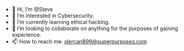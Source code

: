 - 👋 Hi, I’m @Steve
- 👀 I’m interested in Cybersecurity.
- 🌱 I’m currently learning ethical hacking.
- 💞️ I’m looking to collaborate on anything for the purposes of gaining experience.
- 📫 How to reach me: slercari899@superpurposes.com

<!---
SteveL718/SteveL718 is a ✨ special ✨ repository because its `README.md` (this file) appears on your GitHub profile.
You can click the Preview link to take a look at your changes.
--->
